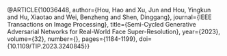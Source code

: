 @ARTICLE{10036448,
  author={Hou, Hao and Xu, Jun and Hou, Yingkun and Hu, Xiaotao and Wei, Benzheng and Shen, Dinggang},
  journal={IEEE Transactions on Image Processing}, 
  title={Semi-Cycled Generative Adversarial Networks for Real-World Face Super-Resolution}, 
  year={2023},
  volume={32},
  number={},
  pages={1184-1199},
  doi={10.1109/TIP.2023.3240845}}
